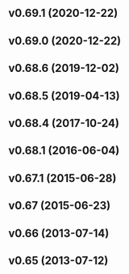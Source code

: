 ## v0.69.1 (2020-12-22)

## v0.69.0 (2020-12-22)

## v0.68.6 (2019-12-02)

## v0.68.5 (2019-04-13)

## v0.68.4 (2017-10-24)

## v0.68.1 (2016-06-04)

## v0.67.1 (2015-06-28)

## v0.67 (2015-06-23)

## v0.66 (2013-07-14)

## v0.65 (2013-07-12)
